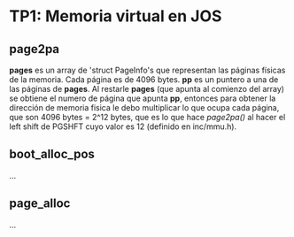 TP1: Memoria virtual en JOS
===========================

page2pa
-------
 **pages** es un array de 'struct PageInfo's que representan las páginas físicas de la memoria. Cada página es de 4096 bytes. **pp** es un puntero a una de las páginas de **pages**. Al restarle **pages** (que apunta al comienzo del array) se obtiene el numero de página que apunta **pp**, entonces para obtener la dirección de memoria fisica le debo multiplicar lo que ocupa cada página, que son 4096 bytes = 2^12 bytes, que es lo que hace *page2pa()* al hacer el left shift de PGSHFT cuyo valor es 12 (definido en inc/mmu.h).


boot_alloc_pos
--------------

...


page_alloc
----------

...



